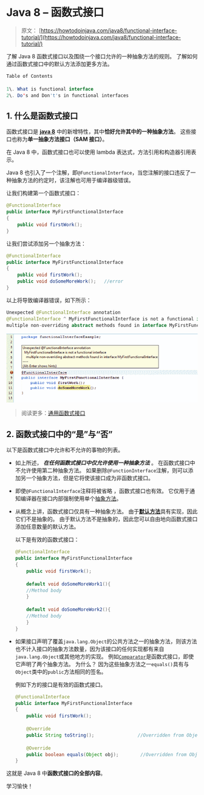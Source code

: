 # Java 8 – 函数式接口

> 原文： [https://howtodoinjava.com/java8/functional-interface-tutorial/](https://howtodoinjava.com/java8/functional-interface-tutorial/)

了解 Java 8 函数式接口以及围绕一个接口允许的一种抽象方法的规则。 了解如何通过函数式接口中的默认方法添加更多方法。

```java
Table of Contents 

1\. What is functional interface
2\. Do's and Don't's in functional interfaces

```

## 1\. 什么是函数式接口

函数式接口是 [**java 8**](//howtodoinjava.com/category/java8/ "java 8") 中的新增特性，其中**恰好允许其中的一种抽象方法**。 这些接口也称为**单一抽象方法接口（SAM 接口）**。

在 Java 8 中，函数式接口也可以使用 lambda 表达式，方法引用和构造器引用表示。

Java 8 也引入了一个注解，即`@FunctionalInterface`，当您注解的接口违反了一种抽象方法的约定时，该注解也可用于编译器级错误。

让我们构建第一个函数式接口：

```java
@FunctionalInterface
public interface MyFirstFunctionalInterface 
{
	public void firstWork();
}

```

让我们尝试添加另一个抽象方法：

```java
@FunctionalInterface
public interface MyFirstFunctionalInterface 
{
	public void firstWork();
	public void doSomeMoreWork();	//error
}

```

以上将导致编译器错误，如下所示：

```java
Unexpected @FunctionalInterface annotation
@FunctionalInterface ^ MyFirstFunctionalInterface is not a functional interface
multiple non-overriding abstract methods found in interface MyFirstFunctionalInterface

```

![Functional-Interface-Error](img/b2a2ca3ede69d478e2b572229eff6507.png)

> 阅读更多：[通用函数式接口](https://howtodoinjava.com/java8/generic-functional-interfaces/)

## 2\. 函数式接口中的“是”与“否”

以下是函数式接口中允许和不允许的事物的列表。

*   如上所述， ***在任何函数式接口中仅允许使用一种抽象方法*** 。 在函数式接口中不允许使用第二种抽象方法。 如果删除`@FunctionInterface`注解，则可以添加另一个抽象方法，但是它将使该接口成为非函数式接口。
*   即使`@FunctionalInterface`注释将被省略 ，函数式接口也有效。 它仅用于通知编译器在接口内部强制使用单个[抽象方法](//howtodoinjava.com/object-oriented/exploring-interfaces-and-abstract-classes-in-java/ "Exploring interfaces and abstract classes in java")。
*   从概念上讲，函数式接口仅具有一种抽象方法。 由于[**默认方法**](//howtodoinjava.com/java8/default-methods-in-java-8/)具有实现，因此它们不是抽象的。 由于默认方法不是抽象的，因此您可以自由地向函数式接口添加任意数量的默认方法。

    以下是有效的函数式接口：

    ```java
    @FunctionalInterface
    public interface MyFirstFunctionalInterface 
    {
        public void firstWork();

        default void doSomeMoreWork1(){
        //Method body
        }

        default void doSomeMoreWork2(){
        //Method body
        }
    }

    ```

*   如果接口声明了覆盖`java.lang.Object`的公共方法之一的抽象方法，则该方法也不计入接口的抽象方法数量，因为该接口的任何实现都有来自`java.lang.Object`或其他地方的实现。 例如[`Comparator`](//howtodoinjava.com/search-sort/when-to-use-comparable-and-comparator-interfaces-in-java/)是函数式接口，即使它声明了两个抽象方法。 为什么？ 因为这些抽象方法之一`equals()`具有与`Object`类中的`public`方法相同的签名。

    例如下方的接口是有效的函数式接口。

    ```java
    @FunctionalInterface
    public interface MyFirstFunctionalInterface 
    {
    	public void firstWork();

    	@Override
    	public String toString();                //Overridden from Object class

    	@Override
    	public boolean equals(Object obj);        //Overridden from Object class
    }

    ```

这就是 Java 8 中**函数式接口的全部内容**。

学习愉快！